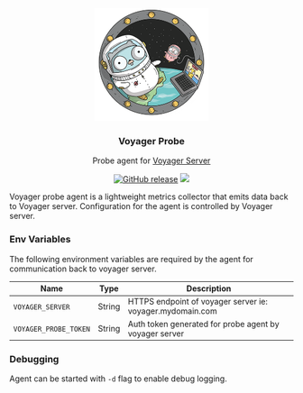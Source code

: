 <p align="center">
  <img alt="Voyager" src="https://github.com/crutcha/voyager-probe/blob/readmeupdate/.github/gopher_space.png?raw=true" height="200" />
  <h3 align="center">Voyager Probe</h3>
  <p align="center">Probe agent for <a href="https://github.com/crutcha/voyager-server">Voyager Server</a></p>
  <p align="center">
    <a href="https://github.com/crutcha/voyager-probe/releases/latest"><img alt="GitHub release" src="https://img.shields.io/github/release/crutcha/voyager-probe.svg?logo=github&style=flat-square"></a>
    <img src="https://img.shields.io/github/workflow/status/crutcha/voyager-probe/tests" />
  </p>
</p>

Voyager probe agent is a lightweight metrics collector that emits data back to Voyager server. Configuration for the agent is controlled by Voyager server.

### Env Variables 

The following environment variables are required by the agent for communication back to voyager server.

| Name                 | Type    | Description                                               |
|----------------------|---------|-----------------------------------------------------------|
| `VOYAGER_SERVER`     | String  | HTTPS endpoint of voyager server ie: voyager.mydomain.com |
| `VOYAGER_PROBE_TOKEN`| String  | Auth token generated for probe agent by voyager server    |

### Debugging

Agent can be started with `-d` flag to enable debug logging.
